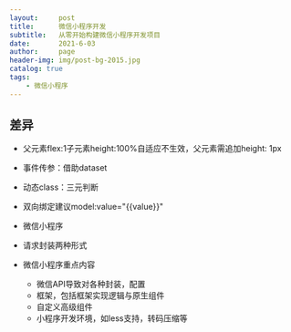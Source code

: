 ```yaml
---
layout:     post
title:      微信小程序开发
subtitle:   从零开始构建微信小程序开发项目
date:       2021-6-03
author:     page
header-img: img/post-bg-2015.jpg
catalog: true
tags:
    - 微信小程序
---
```


## 差异

- 父元素flex:1子元素height:100%自适应不生效，父元素需追加height: 1px
- 事件传参：借助dataset
- 动态class：三元判断
- 双向绑定建议model:value="{{value}}"

- 微信小程序
- 请求封装两种形式
- 微信小程序重点内容
  - 微信API导致对各种封装，配置
  - 框架，包括框架实现逻辑与原生组件
  - 自定义高级组件
  - 小程序开发环境，如less支持，转码压缩等